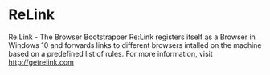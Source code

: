# ReLink
Re:Link - The Browser Bootstrapper
Re:Link registers itself as a Browser in Windows 10 and forwards links to different browsers intalled on the machine based on a predefined list of rules. For more information, visit http://getrelink.com
